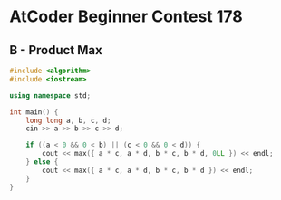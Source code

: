 # AtCoder Beginner Contest 178
## B - Product Max
```cpp
#include <algorithm>
#include <iostream>

using namespace std;

int main() {
    long long a, b, c, d;
    cin >> a >> b >> c >> d;

    if ((a < 0 && 0 < b) || (c < 0 && 0 < d)) {
        cout << max({ a * c, a * d, b * c, b * d, 0LL }) << endl;
    } else {
        cout << max({ a * c, a * d, b * c, b * d }) << endl;
    }
}
```

